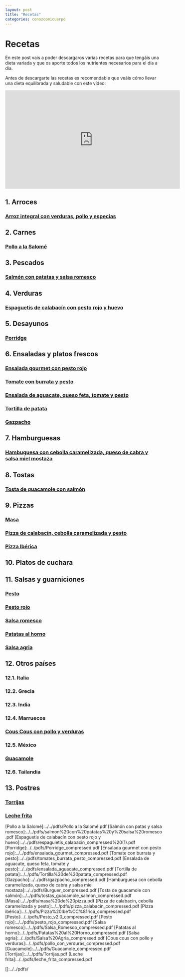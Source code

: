 ```yaml
---
layout: post
title: "Recetas"
categories: conozcomicuerpo
---
```


# Recetas

En este post vais a poder descargaros varias recetas para que tengáis una dieta variada y que os aporte todos los nutrientes necesarios para el día a día.

Antes de descargarte las recetas es recomendable que veáis cómo llevar una dieta equilibrada y saludable con este vídeo:

<iframe width="560" height="315" src="https://www.youtube.com/embed/Wr0_wULJnBE" title="YouTube video player" frameborder="0" allow="accelerometer; autoplay; clipboard-write; encrypted-media; gyroscope; picture-in-picture" allowfullscreen></iframe>

## 1. Arroces

### [Arroz integral con verduras, pollo y especias](https://danieledufis.github.io/pdfs/arroz_verduras_pollo_especias_compressed.pdf)

## 2. Carnes

### [Pollo a la Salomé](https://danieledufis.github.io/pdfs/Pollo%20a%20la%20Salome%CC%81.pdf)

## 3. Pescados

### [Salmón con patatas y salsa romesco](https://danieledufis.github.io/pdfs/salmon%20con%20patatas%20y%20salsa%20romesco.pdf)

## 4. Verduras

### [Espaguetis de calabacín con pesto rojo y huevo](https://danieledufis.github.io/pdfs/espaguietis_calabacin_compressed%20(1).pdf)

## 5. Desayunos

### [Porridge](https://danieledufis.github.io/pdfs/Porridge_compressed.pdf)

## 6. Ensaladas y platos frescos

### [Ensalada gourmet con pesto rojo](https://danieledufis.github.io/pdfs/ensalada_gourmet_compressed.pdf)

### [Tomate con burrata y pesto](https://danieledufis.github.io//pdfs/tomates_burrata_pesto_compressed.pdf)

### [Ensalada de aguacate, queso feta, tomate y pesto](https://danieledufis.github.io/pdfs/ensalada_aguacate_compressed.pdf)

### [Tortilla de patata](https://danieledufis.github.io/pdfs/Tortilla%20de%20patata_compressed.pdf)

### [Gazpacho](https://danieledufis.github.io/pdfs/gazpacho_compressed.pdf)

## 7. Hamburguesas

### [Hambuguesa con cebolla caramelizada, queso de cabra y salsa miel mostaza](https://danieledufis.github.io/pdfs/Burguer_compressed.pdf)

## 8. Tostas

### [Tosta de guacamole con salmón](https://danieledufis.github.io/pdfs/tostas_guacamole_salmon_compressed.pdf)

## 9. Pizzas

### [Masa](https://danieledufis.github.io/pdfs/masa%20de%20pizza.pdf)

### [Pizza de calabacín, cebolla caramelizada y pesto](https://danieledufis.github.io/pdfs/pizza_calabacin_compressed.pdf)

### [Pizza Ibérica](https://danieledufis.github.io/pdfs/Pizza%20Ibe%CC%81rica_compressed.pdf)

## 10. Platos de cuchara

## 11. Salsas y guarniciones

### [Pesto](https://danieledufis.github.io/pdfs/Pesto_v2.0_compressed.pdf)

### [Pesto rojo](https://danieledufis.github.io/pdfs/pesto_rojo_compressed.pdf)

### [Salsa romesco](https://danieledufis.github.io/pdfs/Salsa_Romesco_compressed.pdf)

### [Patatas al horno](https://danieledufis.github.io/pdfs/Patatas%20al%20Horno_compressed.pdf)

### [Salsa  agria](https://danieledufis.github.io/pdfs/Salsa%20Agria_compressed.pdf)

## 12. Otros países

###  12.1. Italia

###  12.2. Grecia

###  12.3. India

###  12.4. Marruecos

### [Cous Cous con pollo y verduras](https://danieledufis.github.io/pdfs/pollo_con_verduras_compressed.pdf)

###  12.5. México

### [Guacamole](https://danieledufis.github.io/pdfs/Guacamole_compressed.pdf)

###  12.6. Tailandia

## 13. Postres

### [Torrijas](https://danieledufis.github.io/pdfs/Torrijas.pdf)

### [Leche frita](https://danieledufis.github.io/pdfs/leche_frita_compressed.pdf)



[Arroz integral con verduras, pollo y especias]:../../pdfs/arroz_verduras_pollo_especias_compressed.pdf
[Pollo a la Salomé]:../../pdfs/Pollo a la Salomé.pdf
[Salmón con patas y salsa romesco]:../../pdfs/salmon%20con%20patatas%20y%20salsa%20romesco.pdf
[Espaguetis de calabacín con pesto rojo y huevo]:../../pdfs/espaguietis_calabacin_compressed%20(1).pdf
[Porridge]:../../pdfs/Porridge_compressed.pdf
[Ensalada gourmet con pesto rojo]:../../pdfs/ensalada_gourmet_compressed.pdf
[Tomate con burrata y pesto]:../../pdfs/tomates_burrata_pesto_compressed.pdf
[Ensalada de aguacate, queso feta, tomate y pesto]:../../pdfs/ensalada_aguacate_compressed.pdf
[Tortilla de patata]:../../pdfs/Tortilla%20de%20patata_compressed.pdf
[Gazpacho]:../../pdfs/gazpacho_compressed.pdf
[Hamburguesa con cebolla caramelizada, queso de cabra y salsa miel mostaza]:../../pdfs/Burguer_compressed.pdf
[Tosta de guacamole con salmón]:../../pdfs/tostas_guacamole_salmon_compressed.pdf
[Masa]:../../pdfs/masa%20de%20pizza.pdf
[Pizza de calabacín, cebolla caramelizada y pesto]:../../pdfs/pizza_calabacin_compressed.pdf
[Pizza ibérica]:../../pdfs/Pizza%20Ibe%CC%81rica_compressed.pdf
[Pesto]:../../pdfs/Pesto_v2.0_compressed.pdf
[Pesto rojo]:../../pdfs/pesto_rojo_compressed.pdf
[Salsa romesco]:../../pdfs/Salsa_Romesco_compressed.pdf
[Patatas al horno]:../../pdfs/Patatas%20al%20Horno_compressed.pdf
[Salsa agria]:../../pdfs/Salsa%20Agria_compressed.pdf
[Cous cous con pollo y verduras]:../../pdfs/pollo_con_verduras_compressed.pdf
[Guacamole]:../../pdfs/Guacamole_compressed.pdf
[Torrijas]:../../pdfs/Torrijas.pdf
[Leche frita]:../../pdfs/leche_frita_compressed.pdf

[]:../../pdfs/
